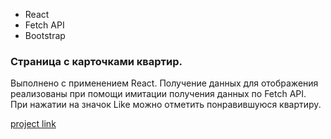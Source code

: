 - React
- Fetch API
- Bootstrap

<h3>Страница с карточками квартир.</h3>

Выполнено с применением React.
Получение данных для отображения реализованы при помощи имитации получения данных по Fetch API.
При нажатии на значок Like можно отметить понравившуюся квартиру. 

[project link](https://alinagaripova.github.io/cards-react-js/)
